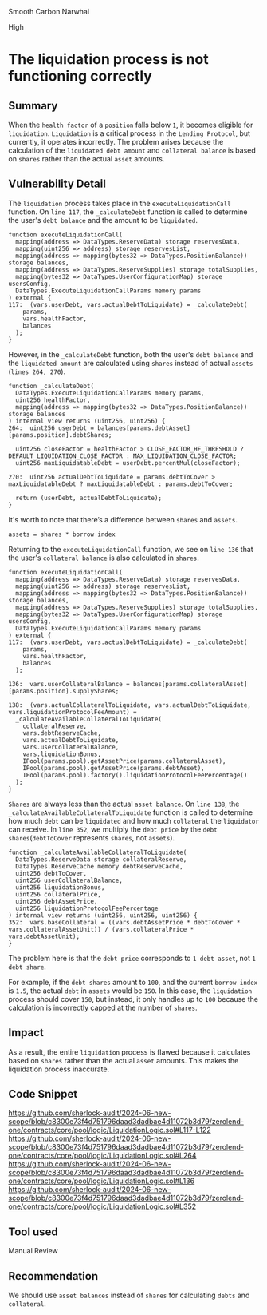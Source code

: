 Smooth Carbon Narwhal

High

# The liquidation process is not functioning correctly

## Summary
When the `health factor` of a `position` falls below `1`, it becomes eligible for `liquidation`.
`Liquidation` is a critical process in the `Lending Protocol`, but currently, it operates incorrectly.
The problem arises because the calculation of the `liquidated debt amount` and `collateral balance` is based on `shares` rather than the actual `asset` amounts.
## Vulnerability Detail
The `liquidation` process takes place in the `executeLiquidationCall` function. 
On `line 117`, the `_calculateDebt` function is called to determine the user's `debt balance` and the amount to be `liquidated`. 
```solidity
function executeLiquidationCall(
  mapping(address => DataTypes.ReserveData) storage reservesData,
  mapping(uint256 => address) storage reservesList,
  mapping(address => mapping(bytes32 => DataTypes.PositionBalance)) storage balances,
  mapping(address => DataTypes.ReserveSupplies) storage totalSupplies,
  mapping(bytes32 => DataTypes.UserConfigurationMap) storage usersConfig,
  DataTypes.ExecuteLiquidationCallParams memory params
) external {
117:  (vars.userDebt, vars.actualDebtToLiquidate) = _calculateDebt(
    params,
    vars.healthFactor,
    balances
  );
}
```
However, in the `_calculateDebt` function, both the user's `debt balance` and the `liquidated amount` are calculated using `shares` instead of actual `assets` (`lines 264, 270`). 
```solidity
function _calculateDebt(
  DataTypes.ExecuteLiquidationCallParams memory params,
  uint256 healthFactor,
  mapping(address => mapping(bytes32 => DataTypes.PositionBalance)) storage balances
) internal view returns (uint256, uint256) {
264:  uint256 userDebt = balances[params.debtAsset][params.position].debtShares;

  uint256 closeFactor = healthFactor > CLOSE_FACTOR_HF_THRESHOLD ? DEFAULT_LIQUIDATION_CLOSE_FACTOR : MAX_LIQUIDATION_CLOSE_FACTOR;
  uint256 maxLiquidatableDebt = userDebt.percentMul(closeFactor);
  
270:  uint256 actualDebtToLiquidate = params.debtToCover > maxLiquidatableDebt ? maxLiquidatableDebt : params.debtToCover;

  return (userDebt, actualDebtToLiquidate);
}
```
It's worth to note that there’s a difference between `shares` and `assets`.
```solidity
assets = shares * borrow index
```
Returning to the `executeLiquidationCall` function, we see on `line 136` that the user's `collateral balance` is also calculated in `shares`. 
```solidity
function executeLiquidationCall(
  mapping(address => DataTypes.ReserveData) storage reservesData,
  mapping(uint256 => address) storage reservesList,
  mapping(address => mapping(bytes32 => DataTypes.PositionBalance)) storage balances,
  mapping(address => DataTypes.ReserveSupplies) storage totalSupplies,
  mapping(bytes32 => DataTypes.UserConfigurationMap) storage usersConfig,
  DataTypes.ExecuteLiquidationCallParams memory params
) external {
117:  (vars.userDebt, vars.actualDebtToLiquidate) = _calculateDebt(
    params,
    vars.healthFactor,
    balances
  );

136:  vars.userCollateralBalance = balances[params.collateralAsset][params.position].supplyShares;

138:  (vars.actualCollateralToLiquidate, vars.actualDebtToLiquidate, vars.liquidationProtocolFeeAmount) =
  _calculateAvailableCollateralToLiquidate(
    collateralReserve,
    vars.debtReserveCache,
    vars.actualDebtToLiquidate,
    vars.userCollateralBalance,
    vars.liquidationBonus,
    IPool(params.pool).getAssetPrice(params.collateralAsset),
    IPool(params.pool).getAssetPrice(params.debtAsset),
    IPool(params.pool).factory().liquidationProtocolFeePercentage()
  );
}
```
`Shares` are always less than the actual `asset balance`.
On `line 138`, the `_calculateAvailableCollateralToLiquidate` function is called to determine how much `debt` can be `liquidated` and how much `collateral` the `liquidator` can receive.
In `line 352`, we multiply the `debt price` by the `debt shares`(`debtToCover` represents `shares`, not `assets`). 
```solidity
function _calculateAvailableCollateralToLiquidate(
  DataTypes.ReserveData storage collateralReserve,
  DataTypes.ReserveCache memory debtReserveCache,
  uint256 debtToCover,
  uint256 userCollateralBalance,
  uint256 liquidationBonus,
  uint256 collateralPrice,
  uint256 debtAssetPrice,
  uint256 liquidationProtocolFeePercentage
) internal view returns (uint256, uint256, uint256) {
352:  vars.baseCollateral = ((vars.debtAssetPrice * debtToCover * vars.collateralAssetUnit)) / (vars.collateralPrice * vars.debtAssetUnit);
}
```
The problem here is that the `debt price` corresponds to `1 debt asset`, not `1 debt share`.

For example, if the `debt shares` amount to `100`, and the current `borrow index` is `1.5`, the actual `debt` in `assets` would be `150`. 
In this case, the `liquidation` process should cover `150`, but instead, it only handles up to `100` because the calculation is incorrectly capped at the number of `shares`.
## Impact
As a result, the entire `liquidation` process is flawed because it calculates based on `shares` rather than the actual `asset` amounts. 
This makes the liquidation process inaccurate.
## Code Snippet
https://github.com/sherlock-audit/2024-06-new-scope/blob/c8300e73f4d751796daad3dadbae4d11072b3d79/zerolend-one/contracts/core/pool/logic/LiquidationLogic.sol#L117-L122
https://github.com/sherlock-audit/2024-06-new-scope/blob/c8300e73f4d751796daad3dadbae4d11072b3d79/zerolend-one/contracts/core/pool/logic/LiquidationLogic.sol#L264
https://github.com/sherlock-audit/2024-06-new-scope/blob/c8300e73f4d751796daad3dadbae4d11072b3d79/zerolend-one/contracts/core/pool/logic/LiquidationLogic.sol#L136
https://github.com/sherlock-audit/2024-06-new-scope/blob/c8300e73f4d751796daad3dadbae4d11072b3d79/zerolend-one/contracts/core/pool/logic/LiquidationLogic.sol#L352
## Tool used

Manual Review

## Recommendation
We should use `asset balances` instead of `shares` for calculating `debts` and `collateral`.